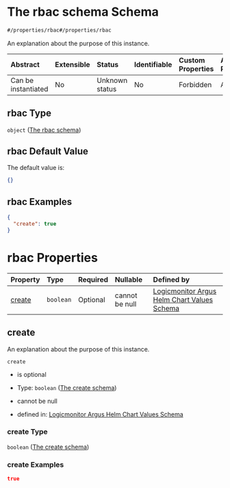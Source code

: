 # The rbac schema Schema

```txt
#/properties/rbac#/properties/rbac
```

An explanation about the purpose of this instance.

| Abstract            | Extensible | Status         | Identifiable | Custom Properties | Additional Properties | Access Restrictions | Defined In                                                        |
| :------------------ | :--------- | :------------- | :----------- | :---------------- | :-------------------- | :------------------ | :---------------------------------------------------------------- |
| Can be instantiated | No         | Unknown status | No           | Forbidden         | Allowed               | none                | [values.schema.json\*](values.schema.json "open original schema") |

## rbac Type

`object` ([The rbac schema](values-properties-the-rbac-schema.md))

## rbac Default Value

The default value is:

```json
{}
```

## rbac Examples

```json
{
  "create": true
}
```

# rbac Properties

| Property          | Type      | Required | Nullable       | Defined by                                                                                                                                                                                |
| :---------------- | :-------- | :------- | :------------- | :---------------------------------------------------------------------------------------------------------------------------------------------------------------------------------------- |
| [create](#create) | `boolean` | Optional | cannot be null | [Logicmonitor Argus Helm Chart Values Schema](values-properties-the-rbac-schema-properties-the-create-schema.md "#/properties/rbac/properties/create#/properties/rbac/properties/create") |

## create

An explanation about the purpose of this instance.

`create`

*   is optional

*   Type: `boolean` ([The create schema](values-properties-the-rbac-schema-properties-the-create-schema.md))

*   cannot be null

*   defined in: [Logicmonitor Argus Helm Chart Values Schema](values-properties-the-rbac-schema-properties-the-create-schema.md "#/properties/rbac/properties/create#/properties/rbac/properties/create")

### create Type

`boolean` ([The create schema](values-properties-the-rbac-schema-properties-the-create-schema.md))

### create Examples

```json
true
```
